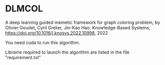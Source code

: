 # DLMCOL

A deep learning guided memetic framework for graph coloring problem, by Olivier Goudet, Cyril Grelier, Jin-Kao Hao.
Knowledge-Based Systems, https://doi.org/10.1016/j.knosys.2022.10998, 2022

You need cuda to run this algorithm.

Librairie required to launch the algorithm are listed in the file "requirement.txt"



